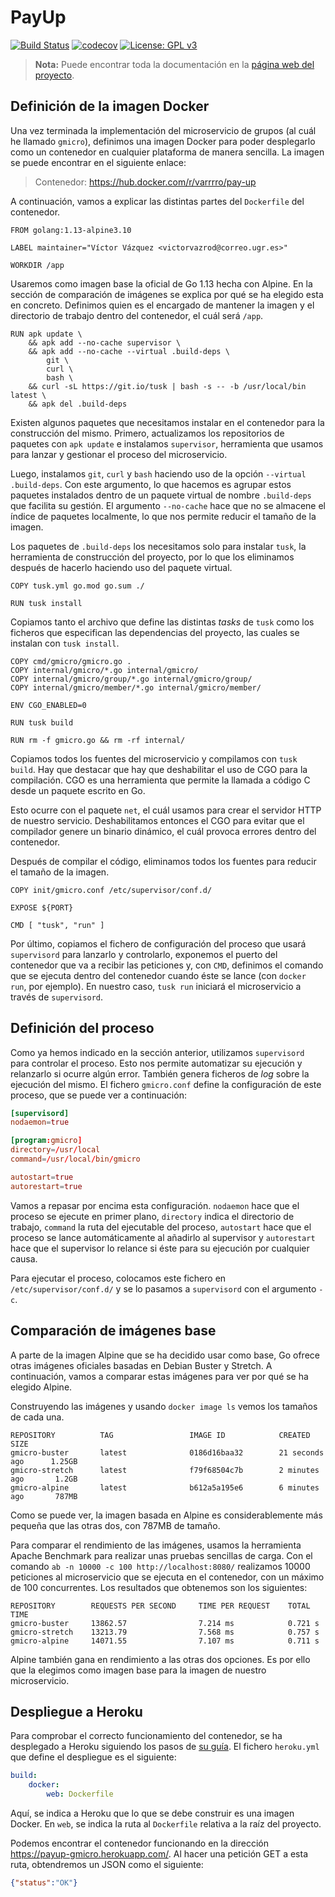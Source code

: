 # PayUp

[![Build Status](https://travis-ci.com/Varrrro/pay-up.svg?branch=master)](https://travis-ci.com/Varrrro/pay-up)
[![codecov](https://codecov.io/gh/Varrrro/pay-up/branch/master/graph/badge.svg)](https://codecov.io/gh/Varrrro/pay-up)
[![License: GPL v3](https://img.shields.io/badge/License-GPLv3-blue.svg)](https://www.gnu.org/licenses/gpl-3.0)

> **Nota:** Puede encontrar toda la documentación en la [página web del proyecto](https://varrrro.github.io/pay-up/).

## Definición de la imagen Docker

Una vez terminada la implementación del microservicio de grupos (al cuál he llamado `gmicro`), definimos una imagen Docker para poder desplegarlo como un contenedor en cualquier plataforma de manera sencilla. La imagen se puede encontrar en el siguiente enlace:

> Contenedor: https://hub.docker.com/r/varrrro/pay-up

A continuación, vamos a explicar las distintas partes del `Dockerfile` del contenedor.

```docker
FROM golang:1.13-alpine3.10

LABEL maintainer="Víctor Vázquez <victorvazrod@correo.ugr.es>"

WORKDIR /app
```

Usaremos como imagen base la oficial de Go 1.13 hecha con Alpine. En la sección de comparación de imágenes se explica por qué se ha elegido esta en concreto. Definimos quien es el encargado de mantener la imagen y el directorio de trabajo dentro del contenedor, el cuál será `/app`.

```docker
RUN apk update \
    && apk add --no-cache supervisor \
    && apk add --no-cache --virtual .build-deps \
        git \
        curl \
        bash \
    && curl -sL https://git.io/tusk | bash -s -- -b /usr/local/bin latest \
    && apk del .build-deps
```

Existen algunos paquetes que necesitamos instalar en el contenedor para la construcción del mismo. Primero, actualizamos los repositorios de paquetes con `apk update` e instalamos `supervisor`, herramienta que usamos para lanzar y gestionar el proceso del microservicio.

Luego, instalamos `git`, `curl` y `bash` haciendo uso de la opción `--virtual .build-deps`. Con este argumento, lo que hacemos es agrupar estos paquetes instalados dentro de un paquete virtual de nombre `.build-deps` que facilita su gestión. El argumento `--no-cache` hace que no se almacene el índice de paquetes localmente, lo que nos permite reducir el tamaño de la imagen.

Los paquetes de `.build-deps` los necesitamos solo para instalar `tusk`, la herramienta de construcción del proyecto, por lo que los eliminamos después de hacerlo haciendo uso del paquete virtual.

```docker
COPY tusk.yml go.mod go.sum ./

RUN tusk install
```

Copiamos tanto el archivo que define las distintas _tasks_ de `tusk` como los ficheros que especifican las dependencias del proyecto, las cuales se instalan con `tusk install`.

```docker
COPY cmd/gmicro/gmicro.go .
COPY internal/gmicro/*.go internal/gmicro/
COPY internal/gmicro/group/*.go internal/gmicro/group/
COPY internal/gmicro/member/*.go internal/gmicro/member/

ENV CGO_ENABLED=0

RUN tusk build

RUN rm -f gmicro.go && rm -rf internal/
```

Copiamos todos los fuentes del microservicio y compilamos con `tusk build`. Hay que destacar que hay que deshabilitar el uso de CGO para la compilación. CGO es una herramienta que permite la llamada a código C desde un paquete escrito en Go.

Esto ocurre con el paquete `net`, el cuál usamos para crear el servidor HTTP de nuestro servicio. Deshabilitamos entonces el CGO para evitar que el compilador genere un binario dinámico, el cuál provoca errores dentro del contenedor.

Después de compilar el código, eliminamos todos los fuentes para reducir el tamaño de la imagen.

```docker
COPY init/gmicro.conf /etc/supervisor/conf.d/

EXPOSE ${PORT}

CMD [ "tusk", "run" ]
```

Por último, copiamos el fichero de configuración del proceso que usará `supervisord` para lanzarlo y controlarlo, exponemos el puerto del contenedor que va a recibir las peticiones y, con `CMD`, definimos el comando que se ejecuta dentro del contenedor cuando éste se lance (con `docker run`, por ejemplo). En nuestro caso, `tusk run` iniciará el microservicio a través de `supervisord`.

## Definición del proceso

Como ya hemos indicado en la sección anterior, utilizamos `supervisord` para controlar el proceso. Esto nos permite automatizar su ejecución y relanzarlo si ocurre algún error. También genera ficheros de _log_ sobre la ejecución del mismo. El fichero `gmicro.conf` define la configuración de este proceso, que se puede ver a continuación:

```conf
[supervisord]
nodaemon=true

[program:gmicro]
directory=/usr/local
command=/usr/local/bin/gmicro

autostart=true
autorestart=true
```

Vamos a repasar por encima esta configuración. `nodaemon` hace que el proceso se ejecute en primer plano, `directory` indica el directorio de trabajo, `command` la ruta del ejecutable del proceso, `autostart` hace que el proceso se lance automáticamente al añadirlo al supervisor y `autorestart` hace que el supervisor lo relance si éste para su ejecución por cualquier causa.

Para ejecutar el proceso, colocamos este fichero en `/etc/supervisor/conf.d/` y se lo pasamos a `supervisord` con el argumento `-c`.

## Comparación de imágenes base

A parte de la imagen Alpine que se ha decidido usar como base, Go ofrece otras imágenes oficiales basadas en Debian Buster y Stretch. A continuación, vamos a comparar estas imágenes para ver por qué se ha elegido Alpine.

Construyendo las imágenes y usando `docker image ls` vemos los tamaños de cada una.

```
REPOSITORY          TAG                 IMAGE ID            CREATED             SIZE
gmicro-buster       latest              0186d16baa32        21 seconds ago      1.25GB
gmicro-stretch      latest              f79f68504c7b        2 minutes ago       1.2GB
gmicro-alpine       latest              b612a5a195e6        6 minutes ago       787MB
```

Como se puede ver, la imagen basada en Alpine es considerablemente más pequeña que las otras dos, con 787MB de tamaño.

Para comparar el rendimiento de las imágenes, usamos la herramienta Apache Benchmark para realizar unas pruebas sencillas de carga. Con el comando `ab -n 10000 -c 100 http://localhost:8080/` realizamos 10000 peticiones al microservicio que se ejecuta en el contenedor, con un máximo de 100 concurrentes. Los resultados que obtenemos son los siguientes:

```
REPOSITORY        REQUESTS PER SECOND     TIME PER REQUEST    TOTAL TIME
gmicro-buster     13862.57                7.214 ms            0.721 s
gmicro-stretch    13213.79                7.568 ms            0.757 s
gmicro-alpine     14071.55                7.107 ms            0.711 s
```

Alpine también gana en rendimiento a las otras dos opciones. Es por ello que la elegimos como imagen base para la imagen de nuestro microservicio.

## Despliegue a Heroku

Para comprobar el correcto funcionamiento del contenedor, se ha desplegado a Heroku siguiendo los pasos de [su guía](https://devcenter.heroku.com/articles/build-docker-images-heroku-yml). El fichero `heroku.yml` que define el despliegue es el siguiente:

```yml
build:
    docker:
        web: Dockerfile
```

Aquí, se indica a Heroku que lo que se debe construir es una imagen Docker. En `web`, se indica la ruta al `Dockerfile` relativa a la raíz del proyecto.

Podemos encontrar el contenedor funcionando en la dirección https://payup-gmicro.herokuapp.com/. Al hacer una petición GET a esta ruta, obtendremos un JSON como el siguiente:

```json
{"status":"OK"}
```